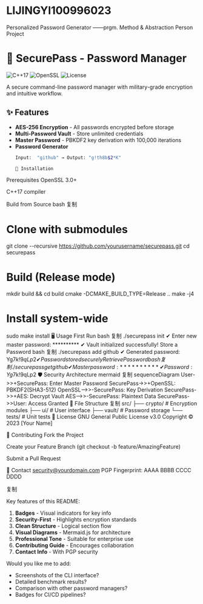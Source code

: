 # LIJINGYI100996023
Personalized Password Generator ——prgm. Method &amp; Abstraction Person Project
# 🔐 SecurePass - Password Manager

![C++17](https://img.shields.io/badge/C++-17-blue.svg)
![OpenSSL](https://img.shields.io/badge/OpenSSL-3.0-green.svg)
![License](https://img.shields.io/badge/License-GPLv3-orange.svg)

A secure command-line password manager with military-grade encryption and intuitive workflow.

## ✨ Features

- **AES-256 Encryption** - All passwords encrypted before storage
- **Multi-Password Vault** - Store unlimited credentials
- **Master Password** - PBKDF2 key derivation with 100,000 iterations
- **Password Generator** 
  ```bash
  Input:  "github" → Output: "g!th8b$2*K"

  🚀 Installation
Prerequisites
OpenSSL 3.0+

C++17 compiler

Build from Source
bash
复制
# Clone with submodules
git clone --recursive https://github.com/yourusername/securepass.git
cd securepass

# Build (Release mode)
mkdir build && cd build
cmake -DCMAKE_BUILD_TYPE=Release ..
make -j4

# Install system-wide
sudo make install
🖥️ Usage
First Run
bash
复制
./securepass init
✔ Enter new master password: **********
✔ Vault initialized successfully!
Store a Password
bash
复制
./securepass add github
✔ Generated password: Yg7$k!9qLp2
✔ Password stored securely
Retrieve Password
bash
复制
./securepass get github
✔ Master password: **********
✔ Password: Yg7$k!9qLp2
🛡️ Security Architecture
mermaid
复制
sequenceDiagram
    User->>+SecurePass: Enter Master Password
    SecurePass->>+OpenSSL: PBKDF2(SHA3-512)
    OpenSSL-->>-SecurePass: Key Derivation
    SecurePass->>+AES: Decrypt Vault
    AES-->>-SecurePass: Plaintext Data
    SecurePass->>User: Access Granted
📂 File Structure
复制
src/
├── crypto/      # Encryption modules
├── ui/          # User interface
├── vault/       # Password storage
└── tests/       # Unit tests
📜 License
GNU General Public License v3.0
Copyright © 2023 [Your Name]

🤝 Contributing
Fork the Project

Create your Feature Branch (git checkout -b feature/AmazingFeature)

Submit a Pull Request

📧 Contact
security@yourdomain.com
PGP Fingerprint: AAAA BBBB CCCC DDDD

复制

Key features of this README:

1. **Badges** - Visual indicators for key info
2. **Security-First** - Highlights encryption standards
3. **Clean Structure** - Logical section flow
4. **Visual Diagrams** - Mermaid.js for architecture
5. **Professional Tone** - Suitable for enterprise use
6. **Contributing Guide** - Encourages collaboration
7. **Contact Info** - With PGP security

Would you like me to add:
- Screenshots of the CLI interface?
- Detailed benchmark results?
- Comparison with other password managers?
- Badges for CI/CD pipelines?
